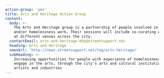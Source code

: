 ```yaml
---
action-group: 'yes'
title: Arts and Heritage Action Group
content:
  body: >-
    The Arts and Heritage group is a partnership of people involved in arts
    and/or homelessness work. Their sessions will include co-curating workshops
    at different venues across the city.
  contactEmail: arts-and-heritage-mhp@streetsupport.net
  heading: Arts and Heritage
  newsUrl: 'http://news.streetsupport.net/tag/arts-heritage/'
  subHeading: >-
    Increasing opportunities for people with experience of homelessness to
    engage in the arts, through the city's arts and cultural institutions,
    artists and industries
---
```


